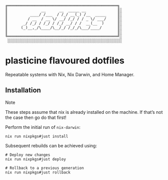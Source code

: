 ```
╔═════════════════════════════════════════════════╗
║               __      __  _____ __              ║░
║          ____/ /___  / /_/ __(_) /__  _____     ║░
║         / __  / __ \/ __/ /_/ / / _ \/ ___/     ║░
║       _/ /_/ / /_/ / /_/ __/ / /  __(__  )      ║░
║      (_)__,_/\____/\__/_/ /_/_/\___/____/       ║░
║                                                 ║░
╚═════════════════════════════════════════════════╝░
 ░░░░░░░░░░░░░░░░░░░░░░░░░░░░░░░░░░░░░░░░░░░░░░░░░░░
```

# plasticine flavoured dotfiles

Repeatable systems with Nix, Nix Darwin, and Home Manager.

## Installation

> [!NOTE]
> These steps assume that nix is already installed on the machine. If that’s not the case then go do that first!

Perform the initial run of `nix-darwin`:

```shell
nix run nixpkgs#just install
```

Subsequent rebuilds can be achieved using:

```shell
# Deploy new changes
nix run nixpkgs#just deploy

# Rollback to a previous generation
nix run nixpkgs#just rollback
```

